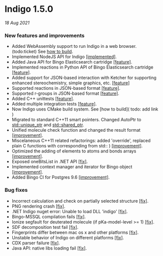 # Indigo 1.5.0


*18 Aug 2021*

### New features and improvements

* Added WebAssembly support to run Indigo in a web browser. (todo:ticket) See [how to build](https://github.com/epam/Indigo#how-to-build-indigo-wasm).
* Implemented NodeJS API for Indigo [[implemented]](https://github.com/epam/Indigo/issues/245).
* Added Java API for Bingo Elasticsearch cartridge [[feature]](https://github.com/epam/Indigo/pull/198).
* Implemented reactions in Python API of Bingo Elasticsearch cartridge [[feature]](https://github.com/epam/Indigo/issues/259).
* Added support for JSON-based interaction with Ketcher for supporting enhanced stereochemistry, simple graphics, etc. [[feature]](https://github.com/epam/Indigo/issues/180)
* Supported reactions in JSON-based format [[feature]](https://github.com/epam/Indigo/issues/396).
* Supported r-groups in JSON-based format [[feature]](https://github.com/epam/Indigo/issues/307).
* Added C++ unittests [[feature]](https://github.com/epam/Indigo/issues/403).
* Added multiple integration tests [[feature]](https://github.com/epam/Indigo/tree/master/api/tests/integration).
* Now Indigo uses CMake build system. See [how to build]( todo: add link )
* Migrated to standard C++11 smart pointers. Changed AutoPtr to [std::unique_ptr](https://github.com/epam/Indigo/issues/418) and [std::shared_ptr](https://github.com/epam/Indigo/issues/419).
* Unified molecule check function and changed the result format [[improvement]](https://github.com/epam/Indigo/issues/390).
* Miscelaneous C++11 related refactorings: added 'override', replaced plain C functions with corresponding from std:: ) [[improvement]](https://github.com/epam/Indigo/pull/335).
* Optimized the adding of elements to atoms and bonds arrays [[improvement]](https://github.com/epam/Indigo/pull/267).
* Exposed oneBitsList in .NET API [[fix]](https://github.com/epam/Indigo/pull/329).
* Implemented context manager and iterator for Bingo object [[improvement]](https://github.com/epam/Indigo/pull/241).
* Added Bingo CI for Postgres 9.6 [[improvement]](https://github.com/epam/Indigo/pull/411).

### Bug fixes

* Incorrect calculation and check on partially selected structure [[fix]](https://github.com/epam/Indigo/pull/353).
* PNG rendering crash [[fix]](https://github.com/epam/Indigo/pull/342).
* .NET Indigo nuget error: Unable to load DLL 'indigo' [[fix]](https://github.com/epam/Indigo/issues/450).
* Bingo-MSSQL compilation fails [[fix]](https://github.com/epam/Indigo/issues/189).
* Ionize segfault for deuterated molecule (if pKa-model-level >= 1) [[fix]](https://github.com/epam/Indigo/issues/153).
* SDF decomposition test fail [[fix]](https://github.com/epam/Indigo/issues/431).
* Fingerprints differ between mac os x and other platforms [[fix]](https://github.com/epam/Indigo/issues/207).
* Unstable behavior of Indigo on different platforms [[fix]](https://github.com/epam/Indigo/pull/385).
* CDX parser failure [[fix]](https://github.com/epam/Indigo/pull/387).
* Java API: native libs loading fail [[fix]](https://github.com/epam/Indigo/pull/261).

